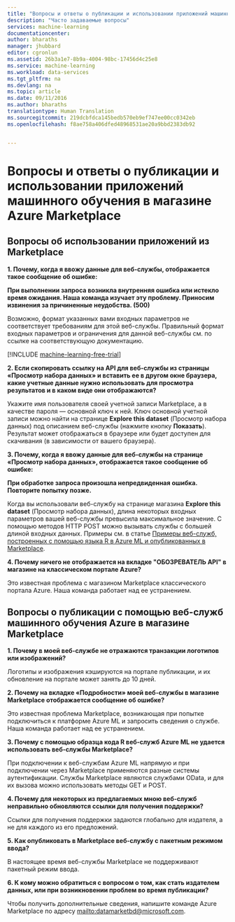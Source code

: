 ```yaml
---
title: "Вопросы и ответы о публикации и использовании приложений машинного обучения в магазине Azure Marketplace | Документация Майкрософт"
description: "Часто задаваемые вопросы"
services: machine-learning
documentationcenter: 
author: bharaths
manager: jhubbard
editor: cgronlun
ms.assetid: 26b3a1e7-8b9a-4004-98bc-17456d4c25e8
ms.service: machine-learning
ms.workload: data-services
ms.tgt_pltfrm: na
ms.devlang: na
ms.topic: article
ms.date: 09/11/2016
ms.author: bharaths
translationtype: Human Translation
ms.sourcegitcommit: 219dcbfdca145bedb570eb9ef747ee00cc0342eb
ms.openlocfilehash: f8ae758a406dfed48968531ae20a9bbd2383db92


---
```

# <a name="publishing-and-using-machine-learning-apps-in-the-azure-marketplace-faq"></a>Вопросы и ответы о публикации и использовании приложений машинного обучения в магазине Azure Marketplace
## <a name="questions-about-consuming-from-marketplace"></a>Вопросы об использовании приложений из Marketplace
**1. Почему, когда я ввожу данные для веб-службы, отображается такое сообщение об ошибке:**

**При выполнении запроса возникла внутренняя ошибка или истекло время ожидания. Наша команда изучает эту проблему. Приносим извинения за причиненные неудобства. (500)**

Возможно, формат указанных вами входных параметров не соответствует требованиям для этой веб-службы. Правильный формат входных параметров и ограничения для данной веб-службы см. по ссылке на соответствующую документацию.

[!INCLUDE [machine-learning-free-trial](../../includes/machine-learning-free-trial.md)]

**2. Если скопировать ссылку на API для веб-службы из страницы «Просмотр набора данных» и вставить ее в другом окне браузера, какие учетные данные нужно использовать для просмотра результатов и в каком виде они отображаются?**

Укажите имя пользователя своей учетной записи Marketplace, а в качестве пароля — основной ключ к ней. Ключ основной учетной записи можно найти на странице **Explore this dataset** (Просмотр набора данных) под описанием веб-службы (нажмите кнопку **Показать**). Результат может отображаться в браузере или будет доступен для скачивания (в зависимости от вашего браузера).

**3. Почему, когда я ввожу данные для веб-службы на странице «Просмотр набора данных», отображается такое сообщение об ошибке:** 

**При обработке запроса произошла непредвиденная ошибка. Повторите попытку позже.**

Когда вы использовали веб-службу на странице магазина **Explore this dataset** (Просмотр набора данных), длина некоторых входных параметров вашей веб-службы превысила максимальное значение. С помощью методов HTTP POST можно вызывать службы с большей длиной входных данных. Примеры см. в статье [Примеры веб-служб, построенных с помощью языка R в Azure ML и опубликованных в Marketplace](machine-learning-r-csharp-web-service-examples.md).

**4. Почему ничего не отображается на вкладке "ОБОЗРЕВАТЕЛЬ API" в магазине на классическом портале Azure?** 

Это известная проблема с магазином Marketplace классического портала Azure. Наша команда работает над ее устранением. 

## <a name="questions-about-publishing-from-azure-machine-learning-on-marketplace"></a>Вопросы о публикации с помощью веб-служб машинного обучения Azure в магазине Marketplace
**1. Почему в моей веб-службе не отражаются транзакции логотипов или изображений?** 

Логотипы и изображения кэшируются на портале публикации, и их обновление на портале может занять до 10 дней.

**2. Почему на вкладке «Подробности» моей веб-службы в магазине Marketplace отображается сообщение об ошибке?**

Это известная проблема Marketplace, возникающая при попытке подключиться к платформе Azure ML и запросить сведения о службе. Наша команда работает над ее устранением.

**3. Почему с помощью образца кода R веб-служб Azure ML не удается использовать веб-службы Marketplace?**

При подключении к веб-службам Azure ML напрямую и при подключении через Marketplace применяются разные системы аутентификации. Службы Marketplace являются службами OData, и для их вызова можно использовать методы GET и POST. 

**4. Почему для некоторых из предлагаемых мною веб-служб неправильно обновляются ссылки для получения поддержки?**

Ссылки для получения поддержки задаются глобально для издателя, а не для каждого из его предложений. 

**5. Как опубликовать в Marketplace веб-службу с пакетным режимом ввода?**

В настоящее время веб-службы Marketplace не поддерживают пакетный режим ввода.

**6. К кому можно обратиться с вопросом о том, как стать издателем данных, или при возникновении проблем во время публикации?**

Чтобы получить дополнительные сведения, напишите команде Azure Marketplace по адресу <mailto:datamarketbd@microsoft.com>.




<!--HONumber=Nov16_HO3-->


